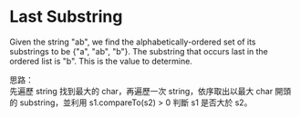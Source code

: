 # Last Substring

 Given the string "ab", we find the alphabetically-ordered set of its substrings to be {"a", "ab", "b"}. The substring that occurs last in the ordered list is "b". This is the value to determine.

 思路：  
先遍歷 string 找到最大的 char，再遍歷一次 string，依序取出以最大 char 開頭的 substring，並利用 s1.compareTo\(s2\) &gt; 0 判斷 s1 是否大於 s2。

